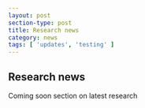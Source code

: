 ```yaml
---
layout: post
section-type: post
title: Research news
category: news
tags: [ 'updates', 'testing' ]
---
```


## Research news

Coming soon section on latest research